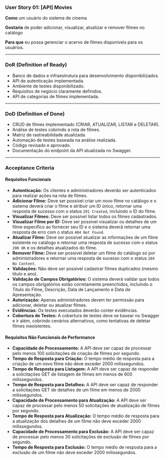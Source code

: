 ### User Story 01: [API] Movies

**Como** um usuário do sistema de cinema

**Gostaria** de poder adicionar, visualizar, atualizar e remover filmes no catálogo

**Para que** eu possa gerenciar o acervo de filmes disponíveis para os usuários.

---

### DoR (Definition of Ready)

- Banco de dados e infraestrutura para desenvolvimento disponibilizados.
- API de autenticação implementada.
- Ambiente de testes disponibilizado.
- Requisitos de negócio claramente definidos.
- API de categorias de filmes implementada.

---

### DoD (Definition of Done)

- CRUD de filmes implementado (CRIAR, ATUALIZAR, LISTAR e DELETAR).
- Análise de testes cobrindo a rota de filmes.
- Matriz de rastreabilidade atualizada.
- Automação de testes baseada na análise realizada.
- Código revisado e aprovado.
- Documentação do endpoint da API atualizada no Swagger.

---

### Acceptance Criteria

#### Requisitos Funcionais

- **Autenticação:** Os clientes e administradores deverão ser autenticados para realizar ações na rota de filmes.
- **Adicionar Filme:** Deve ser possível criar um novo filme no catálogo e o sistema deverá criar o filme e atribuir um ID único, retornar uma resposta de sucesso com o status `201 Created`, incluindo o ID do filme.
- **Visualizar Filmes:** Deve ser possível listar todos os filmes cadastrados.
- **Visualizar Filme por ID:** Deve ser possível visualizar os detalhes de um filme específico ao fornecer seu ID e o sistema deverá retornar uma resposta de erro com o status `404 Not Found`.
- **Atualizar Filme:** Deve ser possível atualizar as informações de um filme existente no catálogo e retornar uma resposta de sucesso com o status `200 OK` e os detalhes atualizados do filme.
- **Remover Filme:** Deve ser possível deletar um filme do catálogo só por administradores e retornar uma resposta de sucesso com o status `204 No Content`.
- **Validações:** Não deve ser possível cadastrar filmes duplicados (mesmo título e ano).
- **Validação de Campos Obrigatórios:** O sistema deverá validar que todos os campos obrigatórios estão corretamente preenchidos, incluindo o Titulo do Filme, Descrição, Data de Lançamento e Data de Apresentação.
- **Autorização:** Apenas administradores devem ter permissão para adicionar, deletar ou atualizar filmes.
- **Evidências:** Os testes executados deverão conter evidências.
- **Cobertura de Testes:** A cobertura de testes deve se basear no Swagger e ir além, cobrindo cenários alternativos, como tentativas de deletar filmes inexistentes.

#### Requisitos Não Funcionais de Performance

- **Capacidade de Processamento:** A API deve ser capaz de processar pelo menos 100 solicitações de criação de filmes por segundo.
- **Tempo de Resposta para Criação:** O tempo médio de resposta para a criação de um novo filme não deve exceder 2000 milissegundos.
- **Tempo de Resposta para Listagem:** A API deve ser capaz de responder a solicitações GET de listagem de filmes em menos de 600 milissegundos.
- **Tempo de Resposta para Detalhes:** A API deve ser capaz de responder a solicitações GET de detalhes de um filme em menos de 2000 milissegundos.
- **Capacidade de Processamento para Atualização:** A API deve ser capaz de processar pelo menos 50 solicitações de atualização de filmes por segundo.
- **Tempo de Resposta para Atualização:** O tempo médio de resposta para a atualização dos detalhes de um filme não deve exceder 2000 milissegundos.
- **Capacidade de Processamento para Exclusão:** A API deve ser capaz de processar pelo menos 30 solicitações de exclusão de filmes por segundo.
- **Tempo de Resposta para Exclusão:** O tempo médio de resposta para a exclusão de um filme não deve exceder 2000 milissegundos.